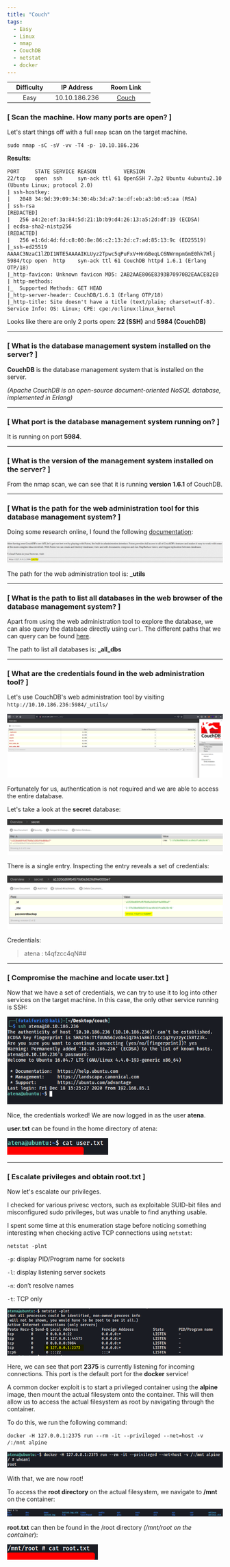 ```yaml
---
title: "Couch"
tags:
  - Easy
  - Linux
  - nmap
  - CouchDB
  - netstat
  - docker
---
```


|  | Difficulty |  |  IP Address   |  | Room Link |  |
|--| :--------: |--|:------------: |--| :--------:|--|
|  |    Easy    |  | 10.10.186.236 |  | [Couch](https://tryhackme.com/room/couch) |  |

### [ Scan the machine. How many ports are open? ]

Let's start things off with a full `nmap` scan on the target machine.

```
sudo nmap -sC -sV -vv -T4 -p- 10.10.186.236
```

**Results:**

```
PORT     STATE SERVICE REASON         VERSION
22/tcp   open  ssh     syn-ack ttl 61 OpenSSH 7.2p2 Ubuntu 4ubuntu2.10 (Ubuntu Linux; protocol 2.0)
| ssh-hostkey: 
|   2048 34:9d:39:09:34:30:4b:3d:a7:1e:df:eb:a3:b0:e5:aa (RSA)
| ssh-rsa 
[REDACTED]
|   256 a4:2e:ef:3a:84:5d:21:1b:b9:d4:26:13:a5:2d:df:19 (ECDSA)
| ecdsa-sha2-nistp256 
[REDACTED]
|   256 e1:6d:4d:fd:c8:00:8e:86:c2:13:2d:c7:ad:85:13:9c (ED25519)
|_ssh-ed25519 AAAAC3NzaC1lZDI1NTE5AAAAIKLUyz2Tpwc5qPuFxV+HnGBeqLC6NWrmpmGmE0hk7Hlj
5984/tcp open  http    syn-ack ttl 61 CouchDB httpd 1.6.1 (Erlang OTP/18)
|_http-favicon: Unknown favicon MD5: 2AB2AAE806E8393B70970B2EAACE82E0
| http-methods: 
|_  Supported Methods: GET HEAD
|_http-server-header: CouchDB/1.6.1 (Erlang OTP/18)
|_http-title: Site doesn't have a title (text/plain; charset=utf-8).
Service Info: OS: Linux; CPE: cpe:/o:linux:linux_kernel
```

Looks like there are only 2 ports open: **22 (SSH)** and **5984 (CouchDB)**

---

### [ What is the database management system installed on the server? ]

**CouchDB** is the database management system that is installed on the server.

*(Apache CouchDB is an open-source document-oriented NoSQL database, implemented in Erlang)*

---

### [ What port is the database management system running on? ]

It is running on port **5984**.

---

### [ What is the version of the management system installed on the server? ]

From the nmap scan, we can see that it is running **version 1.6.1** of CouchDB.

---

### [ What is the path for the web administration tool for this database management system? ]

Doing some research online, I found the following [documentation](https://guide.couchdb.org/draft/tour.html):

![screenshot1](../assets/images/couch/screenshot1.png)

The path for the web administration tool is: **_utils**

---

### [ What is the path to list all databases in the web browser of the database management system? ]

Apart from using the web administration tool to explore the database, we can also query the database directly using `curl`. The different paths that we can query can be found [here](https://book.hacktricks.xyz/pentesting/5984-pentesting-couchdb).

The path to list all databases is: **_all_dbs**

---

### [ What are the credentials found in the web administration tool? ]

Let's use CouchDB's web administration tool by visiting `http://10.10.186.236:5984/_utils/`

![screenshot2](../assets/images/couch/screenshot2.png)

Fortunately for us, authentication is not required and we are able to access the entire database.

Let's take a look at the **secret** database:

![screenshot3](../assets/images/couch/screenshot3.png)

There is a single entry. Inspecting the entry reveals a set of credentials:

![screenshot4](../assets/images/couch/screenshot4.png)

Credentials:

> atena : t4qfzcc4qN##

---

### [ Compromise the machine and locate user.txt ]

Now that we have a set of credentials, we can try to use it to log into other services on the target machine. In this case, the only other service running is SSH:

![screenshot5](../assets/images/couch/screenshot5.png)

Nice, the credentials worked! We are now logged in as the user **atena**.

**user.txt** can be found in the home directory of atena:

![screenshot6](../assets/images/couch/screenshot6.png)

---

### [ Escalate privileges and obtain root.txt ]

Now let's escalate our privileges.

I checked for various privesc vectors, such as exploitable SUID-bit files and misconfigured sudo privileges, but was unable to find anything usable.

I spent some time at this enumeration stage before noticing something interesting when checking active TCP connections using `netstat`:

```
netstat -plnt
```

`-p`: display PID/Program name for sockets

`-l`:  display listening server sockets

`-n`: don’t resolve names

`-t`: TCP only

![screenshot7](../assets/images/couch/screenshot7.png)

Here, we can see that port **2375** is currently listening for incoming connections. This port is the default port for the **docker** service!

A common docker exploit is to start a privileged container using the **alpine** image, then mount the actual filesystem onto the container. This will then allow us to access the actual filesystem as root by navigating through the container.

To do this, we run the following command:

```
docker -H 127.0.0.1:2375 run --rm -it --privileged --net=host -v /:/mnt alpine
```

![screenshot8](../assets/images/couch/screenshot8.png)

With that, we are now root!

To access the **root directory** on the actual filesystem, we navigate to **/mnt** on the container:

![screenshot9](../assets/images/couch/screenshot9.png)

**root.txt** can then be found in the /root directory *(/mnt/root on the container*):

![screenshot10](../assets/images/couch/screenshot10.png)

